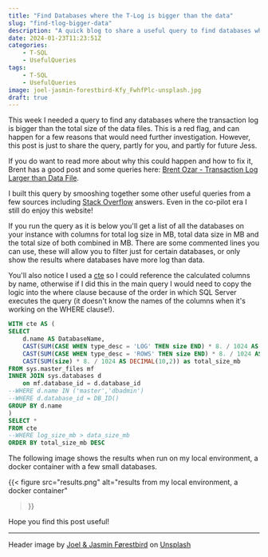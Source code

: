 ```yaml
---
title: "Find Databases where the T-Log is bigger than the data"
slug: "find-tlog-bigger-data"
description: "A quick blog to share a useful query to find databases where the transaction log is bigger than the total data file sizes."
date: 2024-01-23T11:23:51Z
categories:
    - T-SQL
    - UsefulQueries
tags:
    - T-SQL
    - UsefulQueries
image: joel-jasmin-forestbird-Kfy_FwhfPlc-unsplash.jpg
draft: true
---
```


This week I needed a query to find any databases where the transaction log is bigger than the total size of the data files. This is a red flag, and can happen for a few reasons that would need further investigation. However, this post is just to share the query, partly for you, and partly for future Jess.

If you do want to read more about why this could happen and how to fix it, Brent has a good post and some queries here: [Brent Ozar - Transaction Log Larger than Data File](https://www.brentozar.com/blitz/transaction-log-larger-than-data-file/).

I built this query by smooshing together some other useful queries from a few sources including [Stack Overflow](https://stackoverflow.com/) answers. Even in the co-pilot era I still do enjoy this website!

If you run the query as it is below you'll get a list of all the databases on your instance with columns for total log size in MB, total data size in MB and the total size of both combined in MB. There are some commented lines you can use, these will allow you to filter just for certain databases, or only show the results where databases have more log than data.

You'll also notice I used a [cte](https://learn.microsoft.com/en-us/sql/t-sql/queries/with-common-table-expression-transact-sql?view=sql-server-ver16) so I could reference the calculated columns by name, otherwise if I did this in the main query I would need to copy the logic into the where clause because of the order in which SQL Server executes the query (it doesn't know the names of the columns when it's working on the WHERE clause!).

```SQL
WITH cte AS (
SELECT
    d.name AS DatabaseName,
    CAST(SUM(CASE WHEN type_desc = 'LOG' THEN size END) * 8. / 1024 AS DECIMAL(10,2)) AS log_size_mb,
    CAST(SUM(CASE WHEN type_desc = 'ROWS' THEN size END) * 8. / 1024 AS DECIMAL(10,2)) AS data_size_mb,
    CAST(SUM(size) * 8. / 1024 AS DECIMAL(10,2)) as total_size_mb
FROM sys.master_files mf
INNER JOIN sys.databases d
    on mf.database_id = d.database_id
--WHERE d.name IN ('master','dbadmin')
--WHERE d.database_id = DB_ID()
GROUP BY d.name
)
SELECT *
FROM cte
--WHERE log_size_mb > data_size_mb
ORDER BY total_size_mb DESC
```

The following image shows the results when run on my local environment, a docker container with a few small databases.

{{<
  figure src="results.png"
         alt="results from my local environment, a docker container"
>}}

Hope you find this post useful!

---

Header image by [Joel & Jasmin Førestbird](https://unsplash.com/@theforestbirds?utm_content=creditCopyText&utm_medium=referral&utm_source=unsplash) on [Unsplash](https://unsplash.com/photos/brown-tree-log-Kfy_FwhfPlc?utm_content=creditCopyText&utm_medium=referral&utm_source=unsplash)
